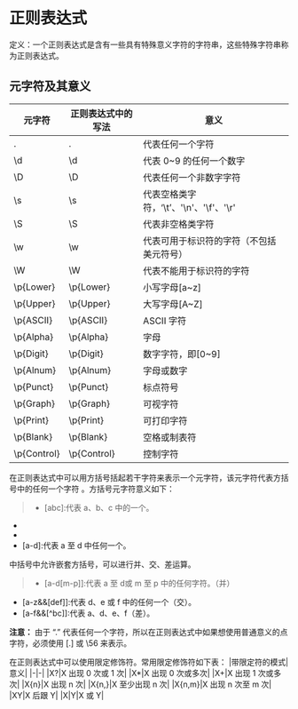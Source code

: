 # 正则表达式
定义：一个正则表达式是含有一些具有特殊意义字符的字符串，这些特殊字符串称为正则表达式。

## 元字符及其意义
|元字符|正则表达式中的写法|意义|
|-|-|-|
|.|.| 代表任何一个字符|
|\d|\\d|代表 0~9 的任何一个数字|
|\D|\\D|代表任何一个非数字字符|
|\s|\\s|代表空格类字符，‘\t’、'\n'、'\f'、'\r'|
|\S|\\S|代表非空格类字符|
|\w|\\w|代表可用于标识符的字符（不包括美元符号）|
|\W|\\W|代表不能用于标识符的字符|
|\p{Lower}|\\p{Lower}|小写字母[a~z]|
|\p{Upper}|\\p{Upper}|大写字母[A~Z]|
|\p{ASCII}|\\p{ASCII}|ASCII 字符|
|\p{Alpha}|\\p{Alpha}|字母|
|\p{Digit}|\\p{Digit}|数字字符，即[0~9]|
|\p{Alnum}|\\p{Alnum}|字母或数字|
|\p{Punct}|\\p{Punct}|标点符号|
|\p{Graph}|\\p{Graph}|可视字符|
|\p{Print}|\\p{Print}|可打印字符|
|\p{Blank}|\\p{Blank}|空格或制表符|
|\p{Control}|\\p{Control}|控制字符|

在正则表达式中可以用方括号括起若干字符来表示一个元字符，该元字符代表方括号中的任何一个字符 。方括号元字符意义如下：
>* [abc]:代表 a、b、c 中的一个。
* [^abc]:代表除了 a、b、c 以外任何字符。
* [a-zA-Z]:代表英文字母中德任何一个。
* [a-d]:代表 a 至 d 中任何一个。

中括号中允许嵌套方括号，可以进行并、交、差运算。
>* [a-d[m-p]]:代表 a 至 d或 m 至 p 中的任何字符。（并）
* [a-z&&[def]]:代表 d、e 或 f 中的任何一个（交）。
* [a-f&&[^bc]]:代表 a、d、e、f（差）。

**注意：** 由于 “.” 代表任何一个字符，所以在正则表达式中如果想使用普通意义的点字符，必须使用 [.] 或 \56 来表示。

在正则表达式中可以使用限定修饰符。常用限定修饰符如下表：
|带限定符的模式|意义|
|-|-|
|X?|X 出现 0 次或 1 次|
|X*|X 出现 0 次或多次|
|X+|X 出现 1 次或多次|
|X{n}|X 出现 n 次|
|X{n,}|X 至少出现 n 次|
|X{n,m}|X 出现 n 次至 m 次|
|XY|X 后跟 Y|
|X|Y|X 或 Y|
        
